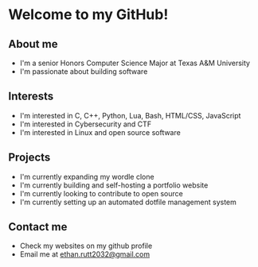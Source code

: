 # Welcome to my GitHub!

## About me
* I'm a senior Honors Computer Science Major at Texas A&M University
* I'm passionate about building software

## Interests
* I'm interested in C, C++, Python, Lua, Bash, HTML/CSS, JavaScript
* I'm interested in Cybersecurity and CTF
* I'm interested in Linux and open source software

## Projects
* I'm currently expanding my wordle clone
* I'm currently building and self-hosting a portfolio website
* I'm currently looking to contribute to open source
* I'm currently setting up an automated dotfile management system

## Contact me
* Check my websites on my github profile
* Email me at ethan.rutt2032@gmail.com

<!--
**ethanrutt/ethanrutt** is a ✨ _special_ ✨ repository because its `README.md` (this file) appears on your GitHub profile.

Here are some ideas to get you started:

- 🔭 I’m currently working on ...
- 🌱 I’m currently learning ...
- 👯 I’m looking to collaborate on ...
- 🤔 I’m looking for help with ...
- 💬 Ask me about ...
- 📫 How to reach me: ...
- 😄 Pronouns: ...
- ⚡ Fun fact: ...
-->
